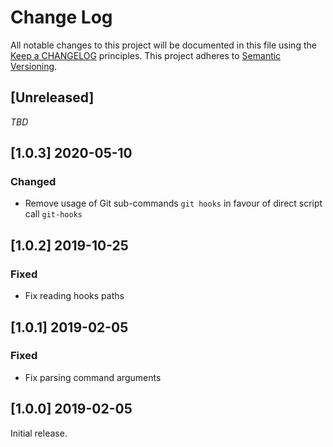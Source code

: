 # Change Log

All notable changes to this project will be documented in this file
using the [Keep a CHANGELOG](http://keepachangelog.com/) principles.
This project adheres to [Semantic Versioning](http://semver.org/).

<!--
Types of changes

Added - for new features.
Changed - for changes in existing functionality.
Deprecated - for soon-to-be removed features.
Removed - for now removed features.
Fixed - for any bug fixes.
Security - in case of vulnerabilities.
-->

## [Unreleased]

_TBD_

## [1.0.3] 2020-05-10

### Changed

- Remove usage of Git sub-commands `git hooks` in favour of direct script call `git-hooks`

## [1.0.2] 2019-10-25

### Fixed

- Fix reading hooks paths

## [1.0.1] 2019-02-05

### Fixed

- Fix parsing command arguments

## [1.0.0] 2019-02-05

Initial release.
